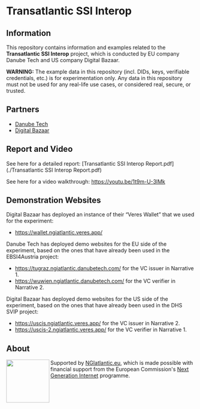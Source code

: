 # Transatlantic SSI Interop

## Information

This repository contains information and examples related to the **Transatlantic SSI Interop** project, which is conducted by EU company Danube Tech and US company Digital Bazaar.

**WARNING:** The example data in this repository (incl. DIDs, keys, verifiable credentials, etc.) is for experimentation only. Any data in this repository must not be used for any real-life use cases, or considered real, secure, or trusted.

## Partners

* [Danube Tech](https://danubetech.com/)
* [Digital Bazaar](https://digitalbazaar.com/)

## Report and Video

See here for a detailed report: [Transatlantic SSI Interop Report.pdf](./Transatlantic SSI Interop Report.pdf)

See here for a video walkthrough: https://youtu.be/1t9m-U-3lMk

## Demonstration Websites

Digital Bazaar has deployed an instance of their “Veres Wallet” that we used for the experiment:
* https://wallet.ngiatlantic.veres.app/

Danube Tech has deployed demo websites for the EU side of the experiment, based on the ones that have already been used in the EBSI4Austria project:
* https://tugraz.ngiatlantic.danubetech.com/ for the VC issuer in Narrative 1.
* https://wuwien.ngiatlantic.danubetech.com/ for the VC verifier in Narrative 2.

Digital Bazaar has deployed demo websites for the US side of the experiment, based on the ones that have already been used in the DHS SVIP project:
* https://uscis.ngiatlantic.veres.app/ for the VC issuer in Narrative 2.
* https://uscis-2.ngiatlantic.veres.app/ for the VC verifier in Narrative 1.

## About

<img align="left" src="https://raw.githubusercontent.com/danubetech/transatlantic-ssi-interop/main/docs/logo-ngi-atlantic.png" width="115">

Supported by [NGIatlantic.eu](https://ngiatlantic.eu/), which is made possible with financial support from the European Commission's [Next Generation Internet](https://ngi.eu/) programme.
